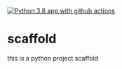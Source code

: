 [![Python 3.8 app with github actions](https://github.com/JoeHeflin/scaffold/actions/workflows/main.yml/badge.svg)](https://github.com/JoeHeflin/scaffold/actions/workflows/main.yml)
# scaffold
this is a python project scaffold
